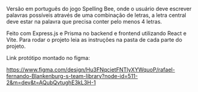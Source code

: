 Versão em português do jogo Spelling Bee, onde o usuário deve escrever palavras possíveis através de uma combinação de letras, a letra central deve estar na palavra que precisa conter pelo menos 4 letras.

Feito com Express.js e Prisma no backend e frontend utilizando React e Vite. Para rodar o projeto leia as instruções na pasta de cada parte do projeto.

Link protótipo montado no figma: 

https://www.figma.com/design/Hu3FNqcietFNTlyXYWquoP/rafael-fernando-Blankenburg-s-team-library?node-id=511-2&m=dev&t=AQubQvtughE3kL3H-1